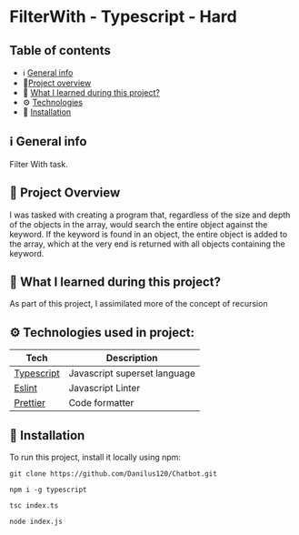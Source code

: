# FilterWith - Typescript - Hard

## Table of contents

- ℹ️ [General info](#ℹ️-general-info)
- 🎉[Project overview](#-project-overview)
- 📖 [What I learned during this project?](#-what-i-learned-during-this-project)
- ⚙️ [Technologies](#️-technologies-used-in-project)
- 💾 [Installation](#-installation)

## ℹ️ General info

Filter With task.

## 🎉 Project Overview

I was tasked with creating a program that, regardless of the size and depth of the objects in the array, would search the entire object against the keyword. If the keyword is found in an object, the entire object is added to the array, which at the very end is returned with all objects containing the keyword.

## 📖 What I learned during this project?

As part of this project, I assimilated more of the concept of recursion

## ⚙️ Technologies used in project:

| Tech                                          | Description                  |
| --------------------------------------------- | ---------------------------- |
| [Typescript](https://www.typescriptlang.org/) | Javascript superset language |
| [Eslint](https://eslint.org/)                 | Javascript Linter            |
| [Prettier](https://prettier.io/)              | Code formatter               |

## 💾 Installation

To run this project, install it locally using npm:

```
git clone https://github.com/Danilus120/Chatbot.git

npm i -g typescript

tsc index.ts

node index.js

```
